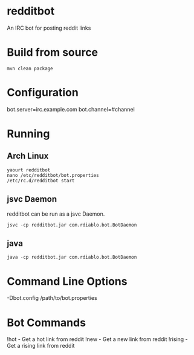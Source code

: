 redditbot
=========

An IRC bot for posting reddit links

# Build from source

    mvn clean package
    
# Configuration

bot.server=irc.example.com
bot.channel=#channel

    
# Running

## Arch Linux

    yaourt redditbot
    nano /etc/redditbot/bot.properties
    /etc/rc.d/redditbot start

## jsvc Daemon

redditbot can be run as a jsvc Daemon.

    jsvc -cp redditbot.jar com.rdiablo.bot.BotDaemon
    
## java

    java -cp redditbot.jar com.rdiablo.bot.BotDaemon
    
# Command Line Options

-Dbot.config /path/to/bot.properties

# Bot Commands

!hot <subreddit> - Get a hot link from reddit
!new <subreddit> - Get a new link from reddit
!rising <subreddit> - Get a rising link from reddit
